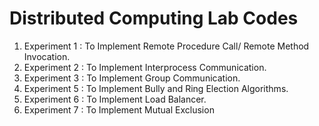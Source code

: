 # Distributed Computing Lab Codes

1. Experiment 1 : To Implement Remote Procedure Call/ Remote Method Invocation.
2. Experiment 2 : To Implement Interprocess Communication.
3. Experiment 3 : To Implement Group Communication.
4. Experiment 5 : To Implement Bully and Ring Election Algorithms.
5. Experiment 6 : To Implement Load Balancer.
6. Experiment 7 : To Implement Mutual Exclusion

